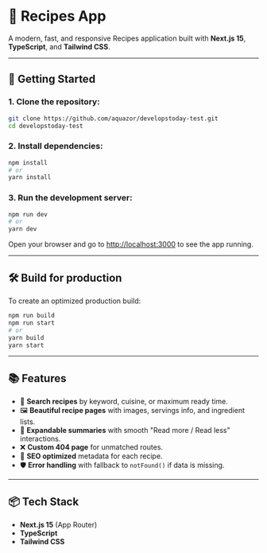 # 🥘 Recipes App

A modern, fast, and responsive Recipes application built with **Next.js 15**, **TypeScript**, and **Tailwind CSS**.

---

## 🚀 Getting Started

### 1. Clone the repository:

```bash
git clone https://github.com/aquazor/developstoday-test.git
cd developstoday-test
```

### 2. Install dependencies:

```bash
npm install
# or
yarn install
```

### 3. Run the development server:

```bash
npm run dev
# or
yarn dev
```

Open your browser and go to [http://localhost:3000](http://localhost:3000) to see the app running.

---

## 🛠️ Build for production

To create an optimized production build:

```bash
npm run build
npm run start
# or
yarn build
yarn start
```

---

## 📚 Features

- 🔎 **Search recipes** by keyword, cuisine, or maximum ready time.
- 🖼️ **Beautiful recipe pages** with images, servings info, and ingredient lists.
- 🎨 **Expandable summaries** with smooth "Read more / Read less" interactions.
- ❌ **Custom 404 page** for unmatched routes.
- 🧠 **SEO optimized** metadata for each recipe.
- 🛡️ **Error handling** with fallback to `notFound()` if data is missing.

---

## 📦 Tech Stack

- **Next.js 15** (App Router)
- **TypeScript**
- **Tailwind CSS**
